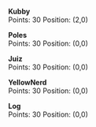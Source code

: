 **Kubby**  
Points: 30
Position: (2,0)

**Poles**  
Points: 30
Position: (0,0)

**Juiz**  
Points: 30
Position: (0,0)

**YellowNerd**  
Points: 30
Position: (0,0)

**Log**  
Points: 30
Position: (0,0)
